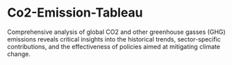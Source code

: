 # Co2-Emission-Tableau
Comprehensive analysis of global CO2 and other greenhouse gasses (GHG) emissions reveals  critical insights into the historical trends, sector-specific contributions, and the effectiveness of policies  aimed at mitigating climate change.
